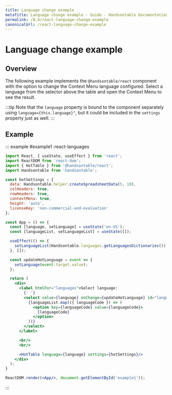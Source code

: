 ```yaml
---
title: Language change example
metaTitle: Language change example - Guide - Handsontable Documentation
permalink: /8.4/react-language-change-example
canonicalUrl: /react-language-change-example
---
```


# Language change example

## Overview

The following example implements the `@handsontable/react` component with the option to change the Context Menu language configured. Select a language from the selector above the table and open the Context Menu to see the result.

:::tip
Note that the `language` property is bound to the component separately using `language={this.language}"`, but it could be included in the `settings` property just as well.
:::

## Example

::: example #example1 :react-languages
```jsx
import React, { useState, useEffect } from 'react';
import ReactDOM from 'react-dom';
import { HotTable } from '@handsontable/react';
import Handsontable from 'handsontable';

const hotSettings = {
  data: Handsontable.helper.createSpreadsheetData(5, 10),
  colHeaders: true,
  rowHeaders: true,
  contextMenu: true,
  height: 'auto',
  licenseKey: 'non-commercial-and-evaluation'
};

const App = () => {
  const [language, setLanguage] = useState('en-US');
  const [languageList, setLanguageList] = useState([]);

  useEffect(() => {
    setLanguageList(Handsontable.languages.getLanguagesDictionaries());
  }, []);

  const updateHotLanguage = event => {
    setLanguage(event.target.value);
  };

  return (
    <div>
      <label htmlFor="languages">Select language:
        {' '}
        <select value={language} onChange={updateHotLanguage} id="languages">
          {languageList.map(({ languageCode }) => (
            <option key={languageCode} value={languageCode}>
              {languageCode}
            </option>
          ))}
        </select>
      </label>

      <br/>
      <br/>

      <HotTable language={language} settings={hotSettings}/>
    </div>
  );
}

ReactDOM.render(<App/>, document.getElementById('example1'));
```
:::
